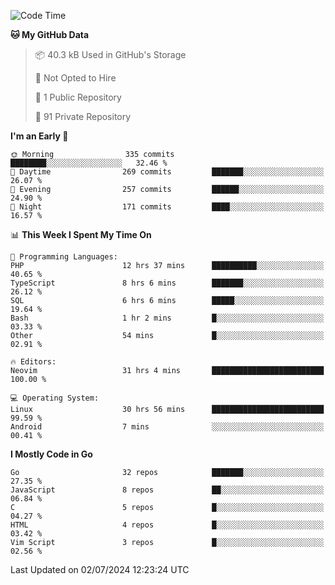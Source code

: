 
<!--START_SECTION:waka-->
![Code Time](http://img.shields.io/badge/Code%20Time-5%2C007%20hrs%2039%20mins-blue)

**🐱 My GitHub Data** 

> 📦 40.3 kB Used in GitHub's Storage 
 > 
> 🚫 Not Opted to Hire
 > 
> 📜 1 Public Repository 
 > 
> 🔑 91 Private Repository 
 > 
**I'm an Early 🐤** 

```text
🌞 Morning                335 commits         ████████░░░░░░░░░░░░░░░░░   32.46 % 
🌆 Daytime                269 commits         ███████░░░░░░░░░░░░░░░░░░   26.07 % 
🌃 Evening                257 commits         ██████░░░░░░░░░░░░░░░░░░░   24.90 % 
🌙 Night                  171 commits         ████░░░░░░░░░░░░░░░░░░░░░   16.57 % 
```


📊 **This Week I Spent My Time On** 

```text
💬 Programming Languages: 
PHP                      12 hrs 37 mins      ██████████░░░░░░░░░░░░░░░   40.65 % 
TypeScript               8 hrs 6 mins        ███████░░░░░░░░░░░░░░░░░░   26.12 % 
SQL                      6 hrs 6 mins        █████░░░░░░░░░░░░░░░░░░░░   19.64 % 
Bash                     1 hr 2 mins         █░░░░░░░░░░░░░░░░░░░░░░░░   03.33 % 
Other                    54 mins             █░░░░░░░░░░░░░░░░░░░░░░░░   02.91 % 

🔥 Editors: 
Neovim                   31 hrs 4 mins       █████████████████████████   100.00 % 

💻 Operating System: 
Linux                    30 hrs 56 mins      █████████████████████████   99.59 % 
Android                  7 mins              ░░░░░░░░░░░░░░░░░░░░░░░░░   00.41 % 
```

**I Mostly Code in Go** 

```text
Go                       32 repos            ███████░░░░░░░░░░░░░░░░░░   27.35 % 
JavaScript               8 repos             ██░░░░░░░░░░░░░░░░░░░░░░░   06.84 % 
C                        5 repos             █░░░░░░░░░░░░░░░░░░░░░░░░   04.27 % 
HTML                     4 repos             █░░░░░░░░░░░░░░░░░░░░░░░░   03.42 % 
Vim Script               3 repos             █░░░░░░░░░░░░░░░░░░░░░░░░   02.56 % 
```




 Last Updated on 02/07/2024 12:23:24 UTC
<!--END_SECTION:waka-->
